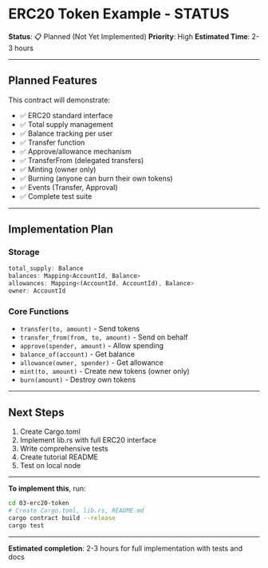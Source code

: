 # ERC20 Token Example - STATUS

**Status**: 📋 Planned (Not Yet Implemented)
**Priority**: High
**Estimated Time**: 2-3 hours

---

## Planned Features

This contract will demonstrate:
- ✅ ERC20 standard interface
- ✅ Total supply management
- ✅ Balance tracking per user
- ✅ Transfer function
- ✅ Approve/allowance mechanism
- ✅ TransferFrom (delegated transfers)
- ✅ Minting (owner only)
- ✅ Burning (anyone can burn their own tokens)
- ✅ Events (Transfer, Approval)
- ✅ Complete test suite

---

## Implementation Plan

### Storage
```rust
total_supply: Balance
balances: Mapping<AccountId, Balance>
allowances: Mapping<(AccountId, AccountId), Balance>
owner: AccountId
```

### Core Functions
- `transfer(to, amount)` - Send tokens
- `transfer_from(from, to, amount)` - Send on behalf
- `approve(spender, amount)` - Allow spending
- `balance_of(account)` - Get balance
- `allowance(owner, spender)` - Get allowance
- `mint(to, amount)` - Create new tokens (owner only)
- `burn(amount)` - Destroy own tokens

---

## Next Steps

1. Create Cargo.toml
2. Implement lib.rs with full ERC20 interface
3. Write comprehensive tests
4. Create tutorial README
5. Test on local node

---

**To implement this**, run:
```bash
cd 03-erc20-token
# Create Cargo.toml, lib.rs, README.md
cargo contract build --release
cargo test
```

---

**Estimated completion**: 2-3 hours for full implementation with tests and docs
